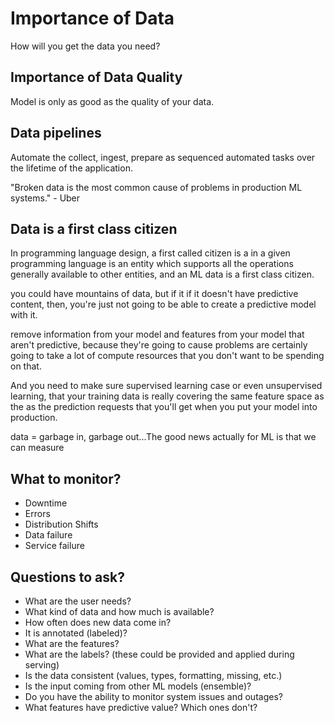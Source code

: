 # Importance of Data

How will you get the data you need?

## Importance of Data Quality

Model is only as good as the quality of your data.

## Data pipelines

Automate the collect, ingest, prepare as sequenced automated tasks over the lifetime of the application.

"Broken data is the most common cause of problems in production ML systems." - Uber

## Data is a first class citizen

In programming language design, a first called citizen is a in a given programming language is an entity which supports all the operations generally available to other entities, and an ML data is a first class citizen.

you could have mountains of data, but if it if it doesn't have predictive content, then, you're just not going to be able to create a predictive model with it. 

remove information from your model and features from your model that aren't predictive, because they're going to cause problems are certainly going to take a lot of compute resources that you don't want to be spending on that. 

And you need to make sure supervised learning case or even unsupervised learning, that your training data is really covering the same feature space as the as the prediction requests that you'll get when you put your model into production. 

data = garbage in, garbage out...The good news actually for ML is that we can measure 

## What to monitor?
- Downtime
- Errors
- Distribution Shifts
- Data failure
- Service failure

## Questions to ask?
- What are the user needs?
- What kind of data and how much is available?
- How often does new data come in?
- It is annotated (labeled)?
- What are the features?
- What are the labels? (these could be provided and applied during serving)
- Is the data consistent (values, types, formatting, missing, etc.)
- Is the input coming from other ML models (ensemble)?
- Do you have the ability to monitor system issues and outages?
- What features have predictive value? Which ones don't?

